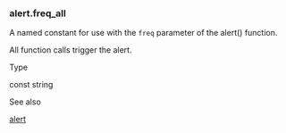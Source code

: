 ### alert.freq\_all

A named constant for use with the `freq` parameter of the alert() function.

All function calls trigger the alert.

Type

const string

See also

[alert](#fun_alert)
